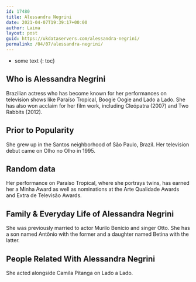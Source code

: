 ```yaml
---
id: 17480
title: Alessandra Negrini
date: 2021-04-07T19:39:17+00:00
author: Laima
layout: post
guid: https://ukdataservers.com/alessandra-negrini/
permalink: /04/07/alessandra-negrini/
---
```


* some text
{: toc}


## Who is Alessandra Negrini
                  
                  
                  
Brazilian actress who has become known for her performances on television shows like Paraíso Tropical, Boogie Oogie and Lado a Lado. She has also won acclaim for her film work, including Cleópatra (2007) and Two Rabbits (2012). 
                  
              
            
              
            
                
                
                
## Prior to Popularity
                  
                  
                  
She grew up in the Santos neighborhood of São Paulo, Brazil. Her television debut came on Olho no Olho in 1995. 
                  
              
            
              
            
                
                
                
## Random data
                  
                  
                  
Her performance on Paraíso Tropical, where she portrays twins, has earned her a Minha Award as well as nominations at the Arte Qualidade Awards and Extra de Televisão Awards.
                  
              
            
              
            
                
                
                
## Family & Everyday Life of Alessandra Negrini
                  
                  
                  
She was previously married to actor Murilo Benício and singer Otto. She has a son named Antônio with the former and a daughter named Betina with the latter. 
                  
              
            
              
            
                
                
                
## People Related With Alessandra Negrini
                  
                  
                  
She acted alongside Camila Pitanga on Lado a Lado.
                  
              
            
              
            
                
              
            
              
              
            
            
              
            
          
          
          